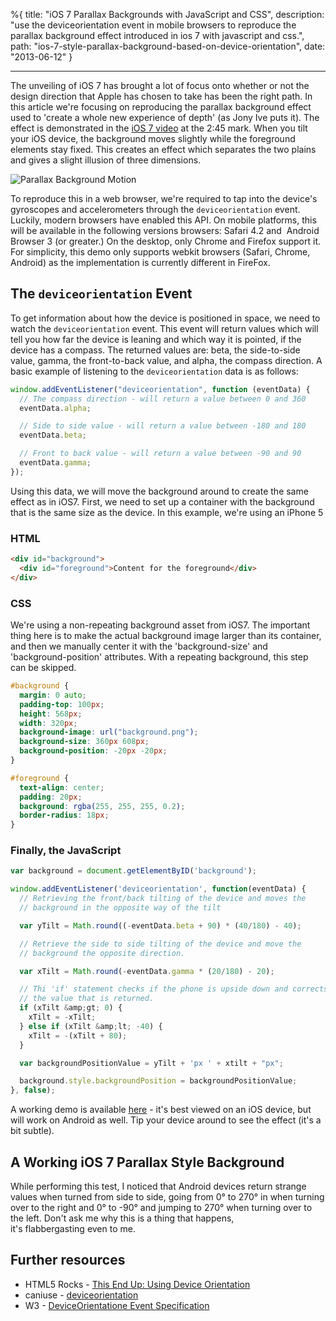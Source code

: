%{
title: "iOS 7 Parallax Backgrounds with JavaScript and CSS",
description: "use the deviceorientation event in mobile browsers to reproduce the parallax
background effect introduced in ios 7 with javascript and css.",
path: "ios-7-style-parallax-background-based-on-device-orientation",
date: "2013-06-12"
}

---

The unveiling of iOS 7 has brought a lot of focus onto whether or not the design
direction that Apple has chosen to take has been the right path. In this article
we're focusing on reproducing the parallax background effect used to 'create a
whole new experience of depth' (as Jony Ive puts it). The effect is demonstrated
in the [iOS 7 video](http://www.apple.com/ios/ios7/#video) at the 2:45 mark.
When you tilt your iOS device, the background moves slightly while the
foreground elements stay fixed. This creates an effect which separates the two
plains and gives a slight illusion of three dimensions.

![Parallax Background Motion](/images/articles/ios-7-style-parallax-background-based-on-device-orientation/ku-xlarge.gif)

To reproduce this in a web browser, we're required to tap into the device's
gyroscopes and accelerometers through the `deviceorientation` event. Luckily,
modern browsers have enabled this API. On mobile platforms, this will be
available in the following versions browsers: Safari 4.2 and  Android Browser 3
(or greater.) On the desktop, only Chrome and Firefox support it. For
simplicity, this demo only supports webkit browsers (Safari, Chrome, Android) as
the implementation is currently different in FireFox.

## The `deviceorientation` Event

To get information about how the device is positioned in space, we need to watch
the `deviceorientation` event. This event will return values which will tell you
how far the device is leaning and which way it is pointed, if the device has a
compass. The returned values are: beta, the side-to-side value, gamma, the
front-to-back value, and alpha, the compass direction. A basic example of
listening to the `deviceorientation` data is as follows:

```javascript
window.addEventListener("deviceorientation", function (eventData) {
  // The compass direction - will return a value between 0 and 360
  eventData.alpha;

  // Side to side value - will return a value between -180 and 180
  eventData.beta;

  // Front to back value - will return a value between -90 and 90
  eventData.gamma;
});
```

Using this data, we will move the background around to create the same effect as
in iOS7. First, we need to set up a container with the background that is the
same size as the device. In this example, we're using an iPhone 5

### HTML

```html
<div id="background">
  <div id="foreground">Content for the foreground</div>
</div>
```

### CSS

We're using a non-repeating background asset from iOS7. The important thing here
is to make the actual background image larger than its container, and then we
manually center it with the 'background-size' and 'background-position'
attributes. With a repeating background, this step can be skipped.

```css
#background {
  margin: 0 auto;
  padding-top: 100px;
  height: 568px;
  width: 320px;
  background-image: url("background.png");
  background-size: 360px 608px;
  background-position: -20px -20px;
}

#foreground {
  text-align: center;
  padding: 20px;
  background: rgba(255, 255, 255, 0.2);
  border-radius: 18px;
}
```

### Finally, the JavaScript

```javascript
var background = document.getElementByID('background');

window.addEventListener('deviceorientation', function(eventData) {
  // Retrieving the front/back tilting of the device and moves the
  // background in the opposite way of the tilt

  var yTilt = Math.round((-eventData.beta + 90) * (40/180) - 40);

  // Retrieve the side to side tilting of the device and move the
  // background the opposite direction.

  var xTilt = Math.round(-eventData.gamma * (20/180) - 20);

  // Thi 'if' statement checks if the phone is upside down and corrects
  // the value that is returned.
  if (xTilt &amp;gt; 0) {
    xTilt = -xTilt;
  } else if (xTilt &amp;lt; -40) {
    xTilt = -(xTilt + 80);
  }

  var backgroundPositionValue = yTilt + 'px ' + xtilt + "px";

  background.style.backgroundPosition = backgroundPositionValue;
}, false);
```

A working demo is available [here](http://cedar.io/ios7-parallax) -
it's best viewed on an iOS device, but will work on Android as well. Tip your
device around to see the effect (it's a bit subtle).

## A Working iOS 7 Parallax Style Background

While performing this test, I noticed that Android devices return strange values
when turned from side to side, going from 0° to 270° in when turning over to the
right and 0° to -90° and jumping to 270° when turning over to the left. Don't
ask me why this is a thing that happens, it's flabbergasting even to me.

## Further resources

- HTML5 Rocks - [This End Up: Using Device Orientation](http://www.html5rocks.com/en/tutorials/device/orientation/)
- caniuse - [deviceorientation](http://caniuse.com/#feat=deviceorientation)
- W3 - [DeviceOrientatione Event Specification](http://www.w3.org/TR/orientation-event/)

